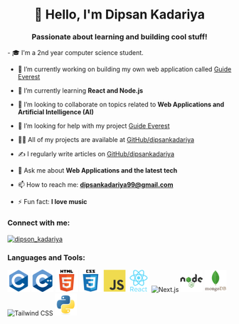 <!DOCTYPE html>
<html lang="en">
<head>
  <meta charset="UTF-8">
  <meta name="viewport" content="width=device-width, initial-scale=1.0">
</head>
<body>

<h1 align="center">👋 Hello, I'm Dipsan Kadariya</h1>
<h3 align="center">Passionate about learning and building cool stuff!</h3>

<p align="left">
- 🎓 I'm a 2nd year computer science student.

- 🔭 I’m currently working on building my own web application called <a href="https://github.com/dipsankadariya/Guide_Everest">Guide Everest</a>

- 🌱 I’m currently learning **React and Node.js**

- 👯 I’m looking to collaborate on topics related to **Web Applications and Artificial Intelligence (AI)**

- 🤝 I’m looking for help with my project <a href="https://github.com/dipsankadariya/Guide_Everest">Guide Everest</a>

- 👨‍💻 All of my projects are available at <a href="https://github.com/dipsankadariya">GitHub/dipsankadariya</a>

- ✍️ I regularly write articles on <a href="https://github.com/dipsankadariya">GitHub/dipsankadariya</a>

- 💬 Ask me about **Web Applications and the latest tech**

- 📫 How to reach me: **dipsankadariya99@gmail.com**

- ⚡ Fun fact: **I love music**
</p>

<h3 align="left">Connect with me:</h3>
<p align="left">
  <a href="https://twitter.com/dipson_kadariya" target="_blank">
    <img align="center" src="https://raw.githubusercontent.com/rahuldkjain/github-profile-readme-generator/master/src/images/icons/Social/twitter.svg" alt="dipson_kadariya" height="40" width="40" />
  </a>
</p>

<h3 align="left">Languages and Tools:</h3>
<p align="left">
  <img src="https://raw.githubusercontent.com/devicons/devicon/master/icons/c/c-original.svg" alt="C" width="50" height="50"/> 
  <img src="https://raw.githubusercontent.com/devicons/devicon/master/icons/cplusplus/cplusplus-original.svg" alt="C++" width="50" height="50"/> 
  <img src="https://raw.githubusercontent.com/devicons/devicon/master/icons/html5/html5-original-wordmark.svg" alt="HTML5" width="50" height="50"/> 
  <img src="https://raw.githubusercontent.com/devicons/devicon/master/icons/css3/css3-original-wordmark.svg" alt="CSS3" width="50" height="50"/> 
  <img src="https://raw.githubusercontent.com/devicons/devicon/master/icons/javascript/javascript-original.svg" alt="JavaScript" width="50" height="50"/> 
  <img src="https://raw.githubusercontent.com/devicons/devicon/master/icons/react/react-original-wordmark.svg" alt="React" width="50" height="50"/> 
  <img src="https://cdn.worldvectorlogo.com/logos/nextjs-2.svg" alt="Next.js" width="50" height="50"/> 
  <img src="https://raw.githubusercontent.com/devicons/devicon/master/icons/nodejs/nodejs-original-wordmark.svg" alt="Node.js" width="50" height="50"/> 
  <img src="https://raw.githubusercontent.com/devicons/devicon/master/icons/mongodb/mongodb-original-wordmark.svg" alt="MongoDB" width="50" height="50"/> 
  <img src="https://www.vectorlogo.zone/logos/tailwindcss/tailwindcss-icon.svg" alt="Tailwind CSS" width="50" height="50"/> 
  <img src="https://raw.githubusercontent.com/devicons/devicon/master/icons/python/python-original.svg" alt="Python" width="50" height="50"/> 
</p>

</body>
</html>

